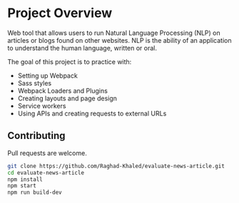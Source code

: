 # Project Overview

Web tool that allows users to run Natural Language Processing (NLP) on articles or blogs found on other websites. NLP is the ability of an application to understand the human language, written or oral.

The goal of this project is to practice with:

* Setting up Webpack
* Sass styles
* Webpack Loaders and Plugins
* Creating layouts and page design
* Service workers
* Using APIs and creating requests to external URLs

## Contributing
Pull requests are welcome.
```bash
git clone https://github.com/Raghad-Khaled/evaluate-news-article.git
cd evaluate-news-article
npm install
npm start
npm run build-dev
```